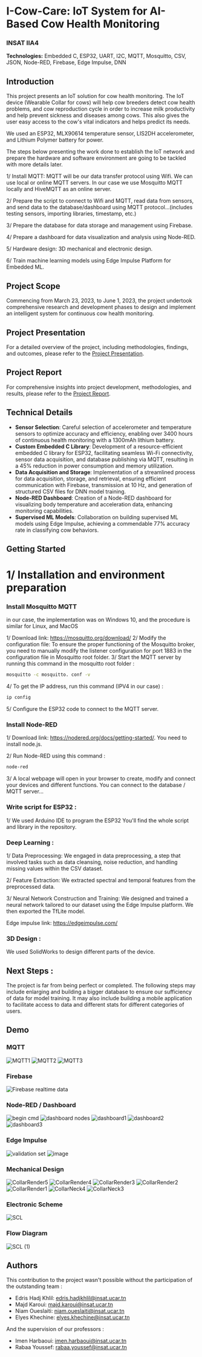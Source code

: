 # I-Cow-Care: IoT System for AI-Based Cow Health Monitoring

### INSAT IIA4

**Technologies:** Embedded C, ESP32, UART, I2C, MQTT, Mosquitto, CSV, JSON, Node-RED, Firebase, Edge Impulse, DNN

## Introduction

This project presents an IoT solution for cow health monitoring. The IoT device (Wearable Collar for cows) will help cow breeders detect cow health problems, and cow reproduction cycle in order to increase milk productivity and help prevent sickness and diseases among cows. This also gives the user easy access to the cow's vital indicators and helps predict its needs.

We used an ESP32, MLX90614 temperature sensor, LIS2DH accelerometer, and Lithium Polymer battery for power.

The steps below presenting the work done to establish the IoT network and prepare the hardware and software environment are going to be tackled with more details later.

1/ Install MQTT: MQTT will be our data transfer protocol using Wifi. We can use local or online MQTT servers. In our case we use Mosquitto MQTT locally and HiveMQTT as an online server.

2/ Prepare the script to connect to Wifi and MQTT, read data from sensors, and send data to the database/dashboard using MQTT protocol...(includes testing sensors, importing libraries, timestamp, etc.)

3/ Prepare the database for data storage and management using Firebase.

4/ Prepare a dashboard for data visualization and analysis using Node-RED.

5/ Hardware design: 3D mechanical and electronic design.

6/ Train machine learning models using Edge Impulse Platform for Embedded ML.


## Project Scope

Commencing from March 23, 2023, to June 1, 2023, the project undertook comprehensive research and development phases to design and implement an intelligent system for continuous cow health monitoring.

## Project Presentation

For a detailed overview of the project, including methodologies, findings, and outcomes, please refer to the [Project Presentation](https://www.canva.com/design/DAF2yuFe7VU/87OEpLmWulKL93VecQ9gpw/view?utm_content=DAF2yuFe7VU&utm_campaign=designshare&utm_medium=link&utm_source=editor).

## Project Report

For comprehensive insights into project development, methodologies, and results, please refer to the [Project Report](https://drive.google.com/file/d/1peptsb_B581SGEHA1yHLA451OdRUzvFM/view?usp=sharing).

## Technical Details

- **Sensor Selection**: Careful selection of accelerometer and temperature sensors to optimize accuracy and efficiency, enabling over 3400 hours of continuous health monitoring with a 1300mAh lithium battery.
- **Custom Embedded C Library**: Development of a resource-efficient embedded C library for ESP32, facilitating seamless Wi-Fi connectivity, sensor data acquisition, and database publishing via MQTT, resulting in a 45% reduction in power consumption and memory utilization.
- **Data Acquisition and Storage**: Implementation of a streamlined process for data acquisition, storage, and retrieval, ensuring efficient communication with Firebase, transmission at 10 Hz, and generation of structured CSV files for DNN model training.
- **Node-RED Dashboard**: Creation of a Node-RED dashboard for visualizing body temperature and acceleration data, enhancing monitoring capabilities.
- **Supervised ML Models**: Collaboration on building supervised ML models using Edge Impulse, achieving a commendable 77% accuracy rate in classifying cow behaviors.

## Getting Started

# 1/ Installation and environment preparation

### Install Mosquitto MQTT 

in our case, the implementation was on Windows 10, and the procedure is similar for Linux, and MacOS

1/ Download link: https://mosquitto.org/download/
2/ Modify the configuration file:
To ensure the proper functioning of the Mosquitto broker, you need to manually modify the listener configuration for port 1883 in the configuration file in Mosquitto root folder.
3/ Start the MQTT server by running this command in the mosquitto root folder :
  
```bash
mosquitto -c mosquitto. conf -v
```
4/ To get the IP address, run this command (IPV4 in our case) :
```bash
ip config
```
5/ Configure the ESP32 code to connect to the MQTT server.

### Install Node-RED

1/ Download link: https://nodered.org/docs/getting-started/. You need to install node.js.

2/ Run Node-RED using this command :
  
```bash
node-red
```
3/ A local webpage will open in your browser to create, modify and connect your devices and different functions. You can connect to the database / MQTT server...

### Write script for ESP32 :

1/ We used Arduino IDE to program the ESP32  You'll find the whole script and library in the repository.

### Deep Learning :

1/ Data Preprocessing:  We engaged in data preprocessing, a step that involved tasks such as data cleansing, noise reduction, and handling missing values within the CSV dataset.

2/ Feature Extraction: We extracted spectral and temporal features from the preprocessed data.

3/ Neural Network Construction and Training: We designed and trained a neural network tailored to our dataset using the Edge Impulse platform. We then exported the TfLite model. 

Edge impulse link: https://edgeimpulse.com/

### 3D Design :
We used SolidWorks to design different parts of the device.

## Next Steps :
The project is far from being perfect or completed. The following steps may include enlarging and building a bigger database to ensure our sufficiency of data for model training. It may also include building a mobile application to facilitate access to data and different stats for different categories of users.

## Demo

### MQTT

![MQTT1](https://github.com/edrisshk1/I-Cow-Care/assets/122979130/cf390cda-7481-468f-8e86-b82f5a506e1b)
![MQTT2](https://github.com/edrisshk1/I-Cow-Care/assets/122979130/14a777ec-289d-47e4-926f-7f040c07e3de)
![MQTT3](https://github.com/edrisshk1/I-Cow-Care/assets/122979130/8a1264de-80f0-4ef1-8ca4-a51d47563105)

### Firebase

![Firebase realtime data](https://github.com/edrisshk1/I-Cow-Care/assets/122979130/7f58e825-9b98-46b6-acf6-1c721add272f)

### Node-RED / Dashboard

![begin cmd](https://github.com/edrisshk1/I-Cow-Care/assets/122979130/4eddd70f-5a01-42e2-8b92-e93d33fb475f)
![dashboard nodes](https://github.com/edrisshk1/I-Cow-Care/assets/122979130/068f30c1-7a90-4830-901c-28de313ee544)
![dashboard1](https://github.com/edrisshk1/I-Cow-Care/assets/122979130/5bd83df8-dd71-4aed-9f6b-209fa93fde47)
![dashboard2](https://github.com/edrisshk1/I-Cow-Care/assets/122979130/3846327b-40c2-43c7-9012-6f8b625694f6)
![dashboard3](https://github.com/edrisshk1/I-Cow-Care/assets/122979130/86035161-ae1a-4ba9-9531-1bc948bd641d)
### Edge Impulse

![validation set](https://github.com/majdkaroui/I-Cow-Care/assets/92250842/3be30626-f07f-4a79-8370-d38eeabae3ac)
![image](https://github.com/majdkaroui/I-Cow-Care/assets/92250842/f699f97b-66eb-47c1-b98f-48361771efcd)



### Mechanical Design

![CollarRender5](https://github.com/edrisshk1/I-Cow-Care/assets/122979130/efd6ec51-9f1b-4ec9-a791-f0fd087f769b)
![CollarRender4](https://github.com/edrisshk1/I-Cow-Care/assets/122979130/9d79aaff-963f-4bdc-8732-f107cb7a6991)
![CollarRender3](https://github.com/edrisshk1/I-Cow-Care/assets/122979130/55be4b72-5e29-4745-8696-ed2330d8376a)
![CollarRender2](https://github.com/edrisshk1/I-Cow-Care/assets/122979130/30b85e70-892b-42fa-91f8-97f52771fe2e)
![CollarRender1](https://github.com/edrisshk1/I-Cow-Care/assets/122979130/aa9f8014-60b8-4d13-8808-8ebeacdf2bdb)
![CollarNeck4](https://github.com/edrisshk1/I-Cow-Care/assets/122979130/a9f02aee-d4ad-4e49-9d8a-047b5d79b3dc)
![CollarNeck3](https://github.com/edrisshk1/I-Cow-Care/assets/122979130/6fa0380c-957e-46f6-bbc6-142354aa5223)

### Electronic Scheme

![SCL](https://github.com/edrisshk1/I-Cow-Care/assets/122979130/1bdf43de-b45b-4655-911c-91a4d0970367)

### Flow Diagram

![SCL (1)](https://github.com/edrisshk1/I-Cow-Care/assets/122979130/8d827da0-4d0c-4716-9b6d-ed8d183c2d42)

## Authors

This contribution to the project wasn't possible without the participation of the outstanding team :
- Edris Hadj Khlil: edris.hadjkhlil@insat.ucar.tn
- Majd Karoui: majd.karoui@insat.ucar.tn
- Niam Oueslaiti: niam.oueslaiti@insat.ucar.tn
- Elyes Khechine: elyes.khechine@insat.ucar.tn
  
And the supervision of our professors :
- Imen Harbaoui: imen.harbaoui@insat.ucar.tn
- Rabaa Youssef: rabaa.youssef@insat.ucar.tn
